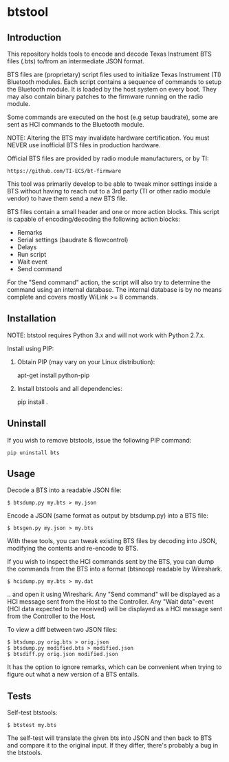# btstool

## Introduction

This repository holds tools to encode and decode Texas Instrument BTS files
(.bts) to/from an intermediate JSON format.

BTS files are (proprietary) script files used to initialize Texas Instrument
(TI) Bluetooth modules. Each script contains a sequence of commands to setup
the Bluetooth module. It is loaded by the host system on every boot. They may
also contain binary patches to the firmware running on the radio module.

Some commands are executed on the host (e.g setup baudrate), some are sent as
HCI commands to the Bluetooth module.

NOTE: Altering the BTS may invalidate hardware certification. You must NEVER
use inofficial BTS files in production hardware.

Official BTS files are provided by radio module manufacturers, or by TI:

	https://github.com/TI-ECS/bt-firmware

This tool was primarily develop to be able to tweak minor settings inside a BTS
without having to reach out to a 3rd party (TI or other radio module vendor) to
have them send a new BTS file.

BTS files contain a small header and one or more action blocks. This script is
capable of encoding/decoding the following action blocks:

- Remarks
- Serial settings (baudrate & flowcontrol)
- Delays
- Run script
- Wait event
- Send command

For the "Send command" action, the script will also try to determine the command
using an internal database. The internal database is by no means complete and
covers mostly WiLink >= 8 commands.

## Installation
NOTE: btstool requires Python 3.x and will not work with Python 2.7.x.

Install using PIP:
1) Obtain PIP (may vary on your Linux distribution):

    apt-get install python-pip

2) Install btstools and all dependencies:

    pip install .

## Uninstall
If you wish to remove btstools, issue the following PIP command:

    pip uninstall bts

## Usage
Decode a BTS into a readable JSON file:

	$ btsdump.py my.bts > my.json

Encode a JSON (same format as output by btsdump.py) into a BTS file:

	$ btsgen.py my.json > my.bts

With these tools, you can tweak existing BTS files by decoding into JSON,
modifying the contents and re-encode to BTS.

If you wish to inspect the HCI commands sent by the BTS, you can dump the
commands from the BTS into a format (btsnoop) readable by Wireshark.

	$ hcidump.py my.bts > my.dat

.. and open it using Wireshark. Any "Send command" will be displayed as a
HCI message sent from the Host to the Controller. Any "Wait data"-event (HCI
data expected to be received) will be displayed as a HCI message sent from
the Controller to the Host.

To view a diff between two JSON files:

	$ btsdump.py orig.bts > orig.json
	$ btsdump.py modified.bts > modified.json
	$ btsdiff.py orig.json modified.json

It has the option to ignore remarks, which can be convenient when trying to
figure out what a new version of a BTS entails.

## Tests
Self-test btstools:

	$ btstest my.bts

The self-test will translate the given bts into JSON and then back to BTS and
compare it to the original input. If they differ, there's probably a bug in
the btstools.
